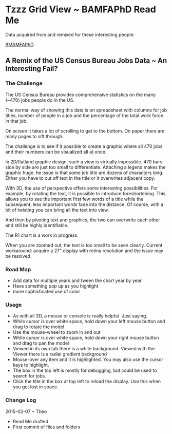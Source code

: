 Tzzz Grid View ~ BAMFAPhD Read Me
===

Data acquired from and remixed for these interesting people:

[BMAMFAPhD]( http://bfamfaphd.com/ )


## A Remix of the US Census Bureau Jobs Data ~ An Interesting Fail?

### The Challenge

The US Census Bureau provides comprehensive statistics on the many (~470) jobs people do in the US.

The normal way of showing this data is on spreadsheet with columns for job titles, 
number of people in a job and the percentage of the total work force in that job.

On screen it takes a lot of scrolling to get to the bottom. On paper there are many pages to sift through.

The challenge is to see if it possible to create a graphic where all 470 jobs and their numbers can be visualized all at once.

In 2D/flatland graphic design, such a view is virtually impossible. 470 bars side by side are just too small to differentiate.
Attaching a legend makes the graphic huge. he issue is that some job title are dozens of characters long.
Either you have to cut off text in the title or it overwrites adjacent copy.

With 3D, the use of perspective offers some interesting possibilities. 
For example, by rotating the text, it is possible to introduce foreshortening.
This allows you to see the important first few words of a title while the subsequent, less important words fade into the distance.
Of course, with a bit of twisting you can bring all the text into view.

And then by pivoting text and graphics, the two can overwrite each other and still be highly identifiable.

The R1 chart is a work in progress.

When you are zoomed out, the text is too small to be seen clearly.
Current workaround: acquire a 27" display with retina resolution and the issue may be resolved.

### Road Map

* Add data for multiple years and tween the chart year by year
* Have something pop up as you highlight
* more sophisticated use of color


### Usage

* As with all 3D, a mouse or console is really helpful. Just saying.
* While cursor is over white space, hold down your left mouse button and drag to rotate the model
* Use the mouse-wheel to zoom in and out
* While cursor is over white space, hold down your right mouse button and drag to pan the model
* Viewed in its own tab there is a white background. Viewed with the Viewer there is a radial gradient background
* Mouse-over any item and it is highlighted. You may also use the cursor keys to highlight.
* The box in the top left is mostly for debugging, but could be used to search for jobs.
* Click the title in the box at top left to reload the display. Use this when you get lost in space.

### Change Log

2015-02-07 ~ Theo

* Read Me drafted
* First commit of files and folders
 
